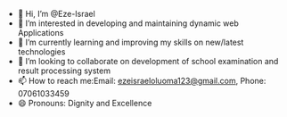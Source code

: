 - 👋 Hi, I’m @Eze-Israel
- 👀 I’m interested in developing and maintaining dynamic web Applications
- 🌱 I’m currently learning and improving my skills on new/latest technologies
- 💞️ I’m looking to collaborate on development of school examination and result processing system
- 📫 How to reach me:Email: ezeisraeloluoma123@gmail.com, Phone: 07061033459
- 😄 Pronouns: Dignity and Excellence

